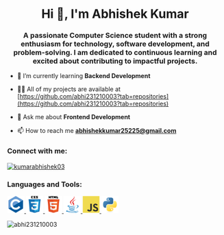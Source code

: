 <h1 align="center">Hi 👋, I'm Abhishek Kumar</h1>
<h3 align="center">A passionate Computer Science student with a strong enthusiasm for technology, software development, and problem-solving. I am dedicated to continuous learning and excited about contributing to impactful projects.</h3>

- 🌱 I’m currently learning **Backend Development**

- 👨‍💻 All of my projects are available at [https://github.com/abhi231210003?tab=repositories](https://github.com/abhi231210003?tab=repositories)

- 💬 Ask me about **Frontend Development**

- 📫 How to reach me **abhishekkumar25225@gmail.com**

<h3 align="left">Connect with me:</h3>
<p align="left">
<a href="https://linkedin.com/in/kumarabhishek03" target="blank"><img align="center" src="https://raw.githubusercontent.com/rahuldkjain/github-profile-readme-generator/master/src/images/icons/Social/linked-in-alt.svg" alt="kumarabhishek03" height="30" width="40" /></a>
</p>

<h3 align="left">Languages and Tools:</h3>
<p align="left"> <a href="https://www.cprogramming.com/" target="_blank" rel="noreferrer"> <img src="https://raw.githubusercontent.com/devicons/devicon/master/icons/c/c-original.svg" alt="c" width="40" height="40"/> </a> <a href="https://www.w3schools.com/css/" target="_blank" rel="noreferrer"> <img src="https://raw.githubusercontent.com/devicons/devicon/master/icons/css3/css3-original-wordmark.svg" alt="css3" width="40" height="40"/> </a> <a href="https://www.w3.org/html/" target="_blank" rel="noreferrer"> <img src="https://raw.githubusercontent.com/devicons/devicon/master/icons/html5/html5-original-wordmark.svg" alt="html5" width="40" height="40"/> </a> <a href="https://www.java.com" target="_blank" rel="noreferrer"> <img src="https://raw.githubusercontent.com/devicons/devicon/master/icons/java/java-original.svg" alt="java" width="40" height="40"/> </a> <a href="https://developer.mozilla.org/en-US/docs/Web/JavaScript" target="_blank" rel="noreferrer"> <img src="https://raw.githubusercontent.com/devicons/devicon/master/icons/javascript/javascript-original.svg" alt="javascript" width="40" height="40"/> </a> <a href="https://www.python.org" target="_blank" rel="noreferrer"> <img src="https://raw.githubusercontent.com/devicons/devicon/master/icons/python/python-original.svg" alt="python" width="40" height="40"/> </a> </p>

<p><img align="center" src="https://github-readme-stats.vercel.app/api/top-langs?username=abhi231210003&show_icons=true&locale=en&layout=compact" alt="abhi231210003" /></p>

